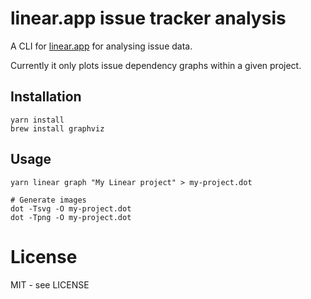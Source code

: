 # linear.app issue tracker analysis

A CLI for [linear.app](https://linear.app) for analysing issue data.

Currently it only plots issue dependency graphs within a given project.

## Installation

```shell
yarn install
brew install graphviz
```

## Usage

```shell
yarn linear graph "My Linear project" > my-project.dot

# Generate images
dot -Tsvg -O my-project.dot
dot -Tpng -O my-project.dot
```

# License

MIT - see LICENSE
